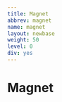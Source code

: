 ```yaml
---
title: Magnet
abbrev: magnet
name: magnet
layout: newbase
weight: 50
level: 0
div: yes
---
```

# Magnet
